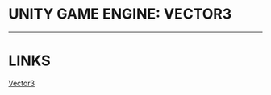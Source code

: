 # UNITY GAME ENGINE: VECTOR3


---



# LINKS

[Vector3](https://docs.unity3d.com/ScriptReference/Vector3.html)

